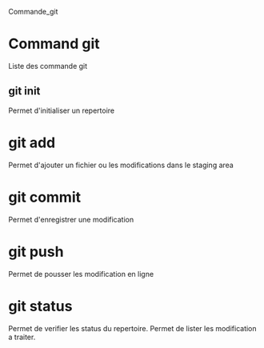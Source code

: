 Commande_git
# Command git
Liste des commande git

## git init 
Permet d'initialiser un repertoire

# git add 
Permet d'ajouter un fichier ou les modifications dans le staging area

# git commit 
Permet d'enregistrer une modification

# git push 
Permet de pousser les modification en ligne
        
# git status
Permet de verifier les status du repertoire.
Permet de lister les modification a traiter.